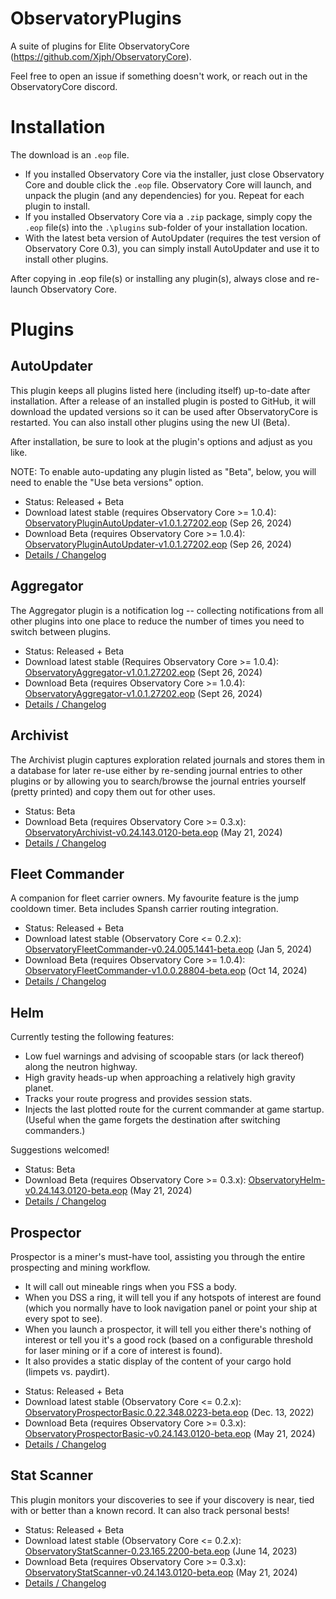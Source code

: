 # ObservatoryPlugins
A suite of plugins for Elite ObservatoryCore (https://github.com/Xjph/ObservatoryCore).

Feel free to open an issue if something doesn't work, or reach out in the ObservatoryCore discord.

# Installation

The download is an `.eop` file.

*  If you installed Observatory Core via the installer, just close Observatory Core and double click the `.eop` file. Observatory Core will launch, and unpack the plugin (and any dependencies) for you. Repeat for each plugin to install.
*  If you installed Observatory Core via a `.zip` package, simply copy the `.eop` file(s) into the `.\plugins` sub-folder of your installation location.
*  With the latest beta version of AutoUpdater (requires the test version of Observatory Core 0.3), you can simply install AutoUpdater and use it to install other plugins.

After copying in .eop file(s) or installing any plugin(s), always close and re-launch Observatory Core.

# Plugins

## AutoUpdater

This plugin keeps all plugins listed here (including itself) up-to-date after installation. After a release of an installed plugin is posted to GitHub, it will download the updated versions so it can be used after ObservatoryCore is restarted. You can also install other plugins using the new UI (Beta).

After installation, be sure to look at the plugin's options and adjust as you like.

NOTE: To enable auto-updating any plugin listed as "Beta", below, you will need to enable the "Use beta versions" option.

*  Status: Released + Beta
*  Download latest stable (requires Observatory Core >= 1.0.4): [ObservatoryPluginAutoUpdater-v1.0.1.27202.eop](https://github.com/fredjk-gh/ObservatoryPlugins/releases/download/v1.0.1.27202/ObservatoryPluginAutoUpdater-v1.0.1.27202.eop) (Sep 26, 2024)
*  Download Beta (requires Observatory Core >= 1.0.4): [ObservatoryPluginAutoUpdater-v1.0.1.27202.eop](https://github.com/fredjk-gh/ObservatoryPlugins/releases/download/v1.0.1.27202/ObservatoryPluginAutoUpdater-v1.0.1.27202.eop) (Sep 26, 2024)
*  [Details / Changelog](https://github.com/fredjk-gh/ObservatoryPlugins/wiki/Plugin:-AutoUpdater)

## Aggregator

The Aggregator plugin is a notification log -- collecting notifications from all other plugins into one place to reduce the number of times you need to switch between plugins.

*  Status: Released + Beta
*  Download latest stable (Requires Observatory Core >= 1.0.4): [ObservatoryAggregator-v1.0.1.27202.eop](https://github.com/fredjk-gh/ObservatoryPlugins/releases/download/v1.0.1.27202/ObservatoryAggregator-v1.0.1.27202.eop) (Sept 26, 2024)
*  Download Beta (requires Observatory Core >= 1.0.4): [ObservatoryAggregator-v1.0.1.27202.eop](https://github.com/fredjk-gh/ObservatoryPlugins/releases/download/v1.0.1.27202/ObservatoryAggregator-v1.0.1.27202.eop) (Sept 26, 2024)
*  [Details / Changelog](https://github.com/fredjk-gh/ObservatoryPlugins/wiki/Plugin:-Aggregator)

## Archivist

The Archivist plugin captures exploration related journals and stores them in a database for later re-use either by re-sending journal entries to other plugins or by allowing you to search/browse the journal entries yourself (pretty printed) and copy them out for other uses.

*  Status: Beta
*  Download Beta (requires Observatory Core >= 0.3.x): [ObservatoryArchivist-v0.24.143.0120-beta.eop](https://github.com/fredjk-gh/ObservatoryPlugins/releases/download/v0.24.143.0120-beta/ObservatoryArchivist-v0.24.143.0120-beta.eop) (May 21, 2024)
*  [Details / Changelog](https://github.com/fredjk-gh/ObservatoryPlugins/wiki/Plugin:-Archivist)

## Fleet Commander

A companion for fleet carrier owners. My favourite feature is the jump cooldown timer. Beta includes Spansh carrier routing integration.

*  Status: Released + Beta
*  Download latest stable (Observatory Core <= 0.2.x): [ObservatoryFleetCommander-v0.24.005.1441-beta.eop](https://github.com/fredjk-gh/ObservatoryPlugins/releases/download/v0.24.005.1441-beta/ObservatoryFleetCommander-v0.24.005.1441-beta.eop) (Jan 5, 2024)
*  Download Beta (requires Observatory Core >= 1.0.4): [ObservatoryFleetCommander-v1.0.0.28804-beta.eop](https://github.com/fredjk-gh/ObservatoryPlugins/releases/download/v1.0.0.28804-beta/ObservatoryFleetCommander-v1.0.0.28804-beta.eop) (Oct 14, 2024)
*  [Details / Changelog](https://github.com/fredjk-gh/ObservatoryPlugins/wiki/Plugin:-Fleet-Commander)

## Helm

Currently testing the following features:

- Low fuel warnings and advising of scoopable stars (or lack thereof) along the neutron highway.
- High gravity heads-up when approaching a relatively high gravity planet.
- Tracks your route progress and provides session stats.
- Injects the last plotted route for the current commander at game startup. (Useful when the game forgets the destination after switching commanders.)

Suggestions welcomed!

*  Status: Beta
*  Download Beta (requires Observatory Core >= 0.3.x): [ObservatoryHelm-v0.24.143.0120-beta.eop](https://github.com/fredjk-gh/ObservatoryPlugins/releases/download/v0.24.143.0120-beta/ObservatoryHelm-v0.24.143.0120-beta.eop) (May 21, 2024)
*  [Details / Changelog](https://github.com/fredjk-gh/ObservatoryPlugins/wiki/Plugin:-Helm)

## Prospector

Prospector is a miner's must-have tool, assisting you through the entire prospecting and mining workflow.

-  It will call out mineable rings when you FSS a body.
-  When you DSS a ring, it will tell you if any hotspots of interest are found (which you normally have to look navigation panel or point your ship at every spot to see).
-  When you launch a prospector, it will tell you either there's nothing of interest or tell you it's a good rock (based on a configurable threshold for laser mining or if a core of interest is found).
-  It also provides a static display of the content of your cargo hold (limpets vs. paydirt).

*  Status: Released + Beta
*  Download latest stable (Observatory Core <= 0.2.x): [ObservatoryProspectorBasic.0.22.348.0223-beta.eop](https://github.com/fredjk-gh/ObservatoryPlugins/releases/download/0.22.348.0241-beta/ObservatoryProspectorBasic.0.22.348.0223-beta.eop) (Dec. 13, 2022)
*  Download Beta (requires Observatory Core >= 0.3.x): [ObservatoryProspectorBasic-v0.24.143.0120-beta.eop](https://github.com/fredjk-gh/ObservatoryPlugins/releases/download/v0.24.143.0120-beta/ObservatoryProspectorBasic-v0.24.143.0120-beta.eop) (May 21, 2024)
*  [Details / Changelog](https://github.com/fredjk-gh/ObservatoryPlugins/wiki/Plugin:-Prospector)

## Stat Scanner

This plugin monitors your discoveries to see if your discovery is near, tied with or better than a known record. It can also track personal bests!

*  Status: Released + Beta
*  Download latest stable (Observatory Core <= 0.2.x): [ObservatoryStatScanner-0.23.165.2200-beta.eop](https://github.com/fredjk-gh/ObservatoryPlugins/releases/download/0.23.165.2200-beta/ObservatoryStatScanner-0.23.165.2200-beta.eop) (June 14, 2023)
*  Download Beta (requires Observatory Core >= 0.3.x): [ObservatoryStatScanner-v0.24.143.0120-beta.eop](https://github.com/fredjk-gh/ObservatoryPlugins/releases/download/v0.24.143.0120-beta/ObservatoryStatScanner-v0.24.143.0120-beta.eop) (May 21, 2024)
*  [Details / Changelog](https://github.com/fredjk-gh/ObservatoryPlugins/wiki/Plugin:-Stat-Scanner)
